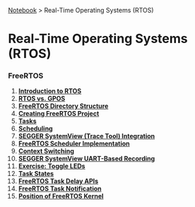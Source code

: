<a href="../">Notebook</a> > Real-Time Operating Systems (RTOS)

# Real-Time Operating Systems (RTOS)



### FreeRTOS

1. **<a href="./introduction-to-rtos">Introduction to RTOS</a>**
1. **<a href="./rtos-vs-gpos">RTOS vs. GPOS</a>**
1. **<a href="./freertos-directory-structure">FreeRTOS Directory Structure</a>**
1. **<a href="./creating-freertos-project">Creating FreeRTOS Project</a>**
1. **<a href="./tasks">Tasks</a>**
1. **<a href="./scheduling">Scheduling</a>**
1. **<a href="./segger-systemview-trace-tool-integration">SEGGER SystemView (Trace Tool) Integration</a>**
1. **<a href="./freertos-scheduler-implementation">FreeRTOS Scheduler Implementation</a>**
1. **<a href="./context-switching">Context Switching</a>**
1. **<a href="./segger-systemview-uart-based-recording">SEGGER SystemView UART-Based Recording</a>**
1. **<a href="./exercise-toggle-leds">Exercise: Toggle LEDs</a>**
1. **<a href="./task-states">Task States</a>**
1. **<a href="./freertos-task-delay-apis">FreeRTOS Task Delay APIs</a>**
1. **<a href="./freertos-task-notification">FreeRTOS Task Notification</a>**
1. **<a href="./position-of-freertos-kernel">Position of FreeRTOS Kernel</a>**
